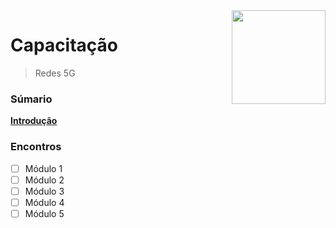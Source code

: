 <img src="https://media3.giphy.com/media/j0kP7fOkKQlYsXTO2r/giphy.gif" align="right" width = "150"/>

# Capacitação
> Redes 5G
### Súmario

**[Introdução](#Introdução)**<br>

### Encontros

- [ ] Módulo 1
- [ ] Módulo 2
- [ ] Módulo 3
- [ ] Módulo 4
- [ ] Módulo 5
